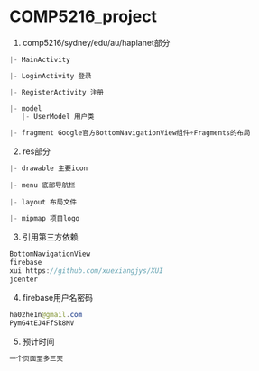 # COMP5216_project

1. comp5216/sydney/edu/au/haplanet部分

```java
|- MainActivity

|- LoginActivity 登录

|- RegisterActivity 注册

|- model
​	|- UserModel 用户类

|- fragment Google官方BottomNavigationView组件+Fragments的布局
```

2. res部分

```java
|- drawable 主要icon
    
|- menu 底部导航栏
    
|- layout 布局文件
    
|- mipmap 项目logo
```

3. 引用第三方依赖

```java
BottomNavigationView
firebase
xui https://github.com/xuexiangjys/XUI
jcenter
```

4. firebase用户名密码

```java
ha02he1n@gmail.com
PymG4tEJ4FfSk8MV
```

5. 预计时间

```java
一个页面至多三天
```

